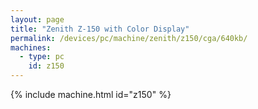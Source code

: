 ```yaml
---
layout: page
title: "Zenith Z-150 with Color Display"
permalink: /devices/pc/machine/zenith/z150/cga/640kb/
machines:
  - type: pc
    id: z150
---
```


{% include machine.html id="z150" %}
